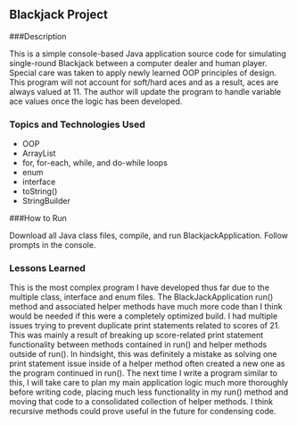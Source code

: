 ## Blackjack Project

###Description

This is a simple console-based Java application source code for simulating single-round Blackjack between a computer dealer and human player. Special care was taken to apply newly learned OOP principles of design. This program will not account for soft/hard aces and as a result, aces are always valued at 11. The author will update the program to handle variable ace values once the logic has been developed.

### Topics and Technologies Used

* OOP
* ArrayList
* for, for-each, while, and do-while loops
* enum
* interface
* toString()
* StringBuilder

###How to Run

Download all Java class files, compile, and run BlackjackApplication. Follow prompts in the console.

### Lessons Learned

This is the most complex program I have developed thus far due to the multiple class, interface and enum files. The BlackJackApplication run() method and associated helper methods have much more code than I think would be needed if this were a completely optimized build. I had multiple issues trying to prevent duplicate print statements related to scores of 21. This was mainly a result of breaking up score-related print statement functionality between methods contained in run() and helper methods outside of run(). In hindsight, this was definitely a mistake as solving one print statement issue inside of a helper method often created a new one as the program continued in run(). The next time I write a program similar to this, I will take care to plan my main application logic much more thoroughly before writing code, placing much less functionality in my run() method and moving that code to a consolidated collection of helper methods. I think recursive methods could prove useful in the future for condensing code.
